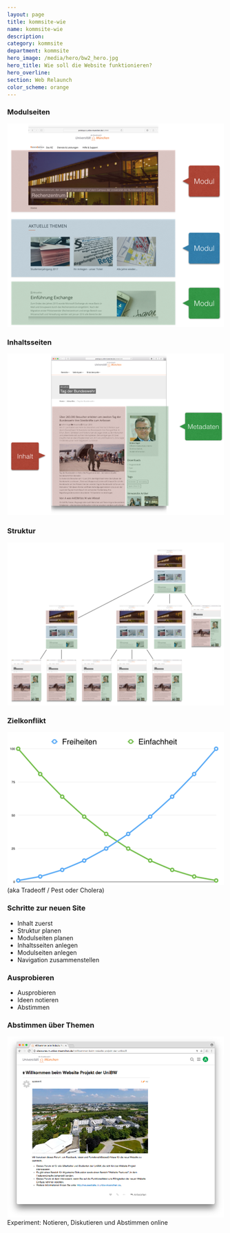 ```yaml
---
layout: page
title: kommsite-wie
name: kommsite-wie
description: 
category: kommsite
department: kommsite
hero_image: /media/hero/bw2_hero.jpg
hero_title: Wie soll die Website funktionieren?
hero_overline: 
section: Web Relaunch
color_scheme: orange
---
```


### Modulseiten

<img src="/media/kommsite/modulseiten.png">


### Inhaltsseiten

<img src="/media/kommsite/inhaltsseiten.png">


### Struktur

<img src="/media/kommsite/struktur.png">


### Zielkonflikt

<img src="/media/kommsite/zielkonflikt.png">
<br />
(aka Tradeoff / Pest oder Cholera)


### Schritte zur neuen Site

* Inhalt zuerst
* Struktur planen
* Modulseiten planen
* Inhaltsseiten anlegen
* Modulseiten anlegen
* Navigation zusammenstellen


### Ausprobieren

* Ausprobieren
* Ideen notieren
* Abstimmen

### Abstimmen über Themen

<img src="/media/kommsite/abstimmen.png">
<br />
Experiment: Notieren, Diskutieren und Abstimmen online